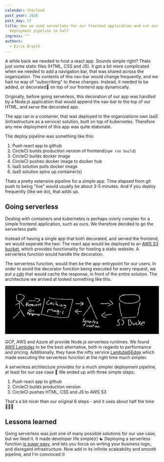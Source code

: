```yaml
---
calendar: thecloud
post_year: 2020
post_day: 17
title: How we used serverless for our frontend application and cut our
  deployment pipeline in half
ingress: ""
authors:
  - Eirik Årseth
---
```

A while back we needed to host a react app. Sounds simple right? Thats just some static files (HTML, CSS and JS). It got a bit more complicated when we needed to add a navigation bar, that was shared across the organization. The contents of this nav-bar would change frequently, and we had no way of "subscribing" to these changes. Instead, it needed to be added, or decorated🎄 on top of our frontend app dynamically.

Originally, before going serverless, this decoration of our app was handled by a Node.js application that would append the nav-bar to the top of our HTML, and serve the decorated app.


The app ran in a container, that was deployed to the organizations own IaaS (infrastructure as a service) solution, built on top of kubernetes. Therefore any new deployment of this app was quite elaborate.

The deploy pipeline was something like this:

1. Push react app to github
2. CircleCI builds production version of frontend(```npm run build```)
3. CircleCI builds docker image
4. CircleCI pushes docker image to docker hub
5. IaaS solution pulls docker image
6. IaaS solution spins up container(s)

Thats a pretty extensive pipeline for a simple  app. Time elapsed from git push to being "live" would usually be about 3-5 minutes. And if you deploy frequently (like we do), that adds up.

## Going serverless

Dealing with containers and kubernetes is perhaps overly complex for a simple frontend application, such as ours. We therefore decided to go the serverless path:

Instead of having a single app that both decorated, and served the frontend, we would seperate the two: The react app would be deployed to an [AWS S3 bucket](https://docs.aws.amazon.com/AmazonS3/latest/dev/WebsiteHosting.html), which provides functionality for hosting a static website. A serverless function would handle the decoration.

The serverless function, would then be the app-entrypoint for our users. In order to avoid the decorator function being executed for every request, we put a [cdn](https://en.wikipedia.org/wiki/Content_delivery_network) that would cache the response, in front of the entire solution. The architecture we arrived at looked something like this.

![Serverless app architecture](https://github.com/eirarset/bekk-christmas-sketches/blob/main/Serverless%20sketch%202.png?raw=true)

GCP, AWS and Azure all provide Node.js serverless runtimes. We found [AWS Lambdas](https://aws.amazon.com/lambda/) to be the best alternative, both in regards to performance and pricing. Additionally, they have the nifty service [Lambda@Edge](https://aws.amazon.com/lambda/edge/) which made executing the serverless function at the right time much simpler.

A serverless architecture provides for a much simpler deployment pipeline, at least for our use case 🤷‍ We ended up with three simple steps:

1. Push react app to github
2. CircleCI builds production version
3. CircleCI pushes HTML, CSS and JS to AWS S3

That's a bit nicer than our original 6 steps - and it uses about half the time 🏃‍♀️💨

## Lessons learned

Going serverless was just one of many possible solutions for our use case, but we liked it. It made developer life simple(r) ☯ Deploying a serverless function [is super easy](https://thecloud.christmas/2019/1), and lets you focus on writing your business logic, and disregard infrastructure. Now add in its infinite scaleability and smooth pipeline, and I'm convinced 🤓
